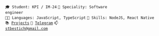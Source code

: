 <code>🎓 Student: KPI / IM-24</code>
<code>👷 Speciality: Software engineer </code><br>
<code>🧑‍💻 Languages: JavaScript, TypeScript</code>
<code>🎯 Skills: NodeJS, React Native</code><br>
<code>📚 [Projects](https://github.com/stbestichhh/stbestichhh/blob/main/PROJECTS.md)</code>
<code>💬 [Telegram](https://telegram.me/stbestichhh_shh)</code>
<code>📫 [stbestich@gmail.com](mailto:stbestich@gmail.com)</code>
